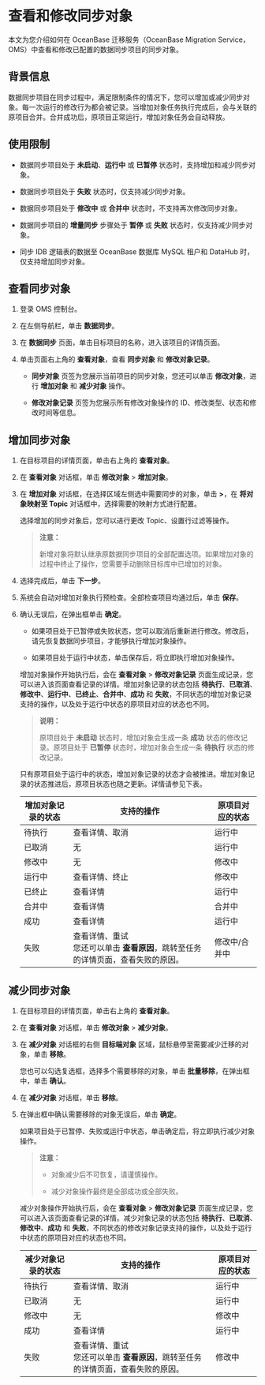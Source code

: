 # 查看和修改同步对象

本文为您介绍如何在 OceanBase 迁移服务（OceanBase Migration Service，OMS）中查看和修改已配置的数据同步项目的同步对象。

## 背景信息

数据同步项目在同步过程中，满足限制条件的情况下，您可以增加或减少同步对象。每一次运行的修改行为都会被记录。当增加对象任务执行完成后，会与关联的原项目合并。合并成功后，原项目正常运行，增加对象任务会自动释放。

## 使用限制

* 数据同步项目处于 **未启动**、**运行中** 或 **已暂停** 状态时，支持增加和减少同步对象。

* 数据同步项目处于 **失败** 状态时，仅支持减少同步对象。

* 数据同步项目处于 **修改中** 或 **合并中** 状态时，不支持再次修改同步对象。

* 数据同步项目的 **增量同步** 步骤处于 **暂停** 或 **失败** 状态时，仅支持减少同步对象。

* 同步 IDB 逻辑表的数据至 OceanBase 数据库 MySQL 租户和 DataHub 时，仅支持增加同步对象。

## 查看同步对象

1. 登录 OMS 控制台。

2. 在左侧导航栏，单击 **数据同步**。

3. 在 **数据同步** 页面，单击目标项目的名称，进入该项目的详情页面。

4. 单击页面右上角的 **查看对象**，查看 **同步对象** 和 **修改对象记录**。

   * **同步对象** 页签为您展示当前项目的同步对象，您还可以单击 **修改对象**，进行 **增加对象** 和 **减少对象** 操作。

   * **修改对象记录** 页签为您展示所有修改对象操作的 ID、修改类型、状态和修改时间等信息。

## 增加同步对象

1. 在目标项目的详情页面，单击右上角的 **查看对象**。

2. 在 **查看对象** 对话框，单击 **修改对象** \> **增加对象**。

3. 在 **增加对象** 对话框，在选择区域左侧选中需要同步的对象，单击 **\>**，在 **将对象映射至 Topic** 对话框中，选择需要的映射方式进行配置。

   选择增加的同步对象后，您可以进行更改 Topic、设置行过滤等操作。

   >**注意：**
   >
   >新增对象将默认继承原数据同步项目的全部配置选项。如果增加对象的过程中终止了操作，您需要手动删除目标库中已增加的对象。

4. 选择完成后，单击 **下一步**。

5. 系统会自动对增加对象执行预检查。全部检查项目均通过后，单击 **保存**。

6. 确认无误后，在弹出框单击 **确定**。

   * 如果项目处于已暂停或失败状态，您可以取消后重新进行修改。修改后，请先恢复数据同步项目，才能够执行增加对象操作。

   * 如果项目处于运行中状态，单击保存后，将立即执行增加对象操作。

   增加对象操作开始执行后，会在 **查看对象** \> **修改对象记录** 页面生成记录，您可以进入该页面查看记录的详情。增加对象记录的状态包括 **待执行**、**已取消**、**修改中**、**运行中**、**已终止**、**合并中**、**成功** 和 **失败**，不同状态的增加对象记录支持的操作，以及处于运行中状态的原项目对应的状态也不同。

   >**说明：**
   >
   >原项目处于 **未启动** 状态时，增加对象会生成一条 **成功** 状态的修改记录。原项目处于 **已暂停** 状态时，增加对象会生成一条 **待执行** 状态的修改记录。

   只有原项目处于运行中的状态，增加对象记录的状态才会被推进。增加对象记录的状态推进后，原项目状态也随之更新。详情请参见下表。

   | **增加对象记录的状态** | **支持的操作**                                                    | **原项目对应的状态** |
   |---------------|--------------------------------------------------------------|------------|
   | 待执行           | 查看详情、取消                                                      | 运行中        |
   | 已取消           |  无                                                            |  运行中  |
   | 修改中           | 无                                                          | 修改中       |
   | 运行中           | 查看详情、终止                                                      | 修改中        |
   | 已终止           | 查看详情                                                         | 运行中        |
   | 合并中           | 查看详情                                                         | 合并中        |
   | 成功            | 查看详情                         | 运行中        |
   | 失败            | 查看详情、重试 <br>您还可以单击 **查看原因**，跳转至任务的详情页面，查看失败的原因。 | 修改中/合并中       |

## 减少同步对象

1. 在目标项目的详情页面，单击右上角的 **查看对象**。

2. 在 **查看对象** 对话框，单击 **修改对象** \> **减少对象**。

3. 在 **减少对象** 对话框的右侧 **目标端对象** 区域，鼠标悬停至需要减少迁移的对象，单击 **移除**。

   您也可以勾选复选框，选择多个需要移除的对象，单击 **批量移除**，在弹出框中，单击 **确认**。

4. 在 **减少对象** 对话框，单击 **移除**。

5. 在弹出框中确认需要移除的对象无误后，单击 **确定**。

   如果项目处于已暂停、失败或运行中状态，单击确定后，将立即执行减少对象操作。

   >**注意：**
   >
   >* 对象减少后不可恢复，请谨慎操作。
   >
   >* 减少对象操作最终是全部成功或全部失败。

   减少对象操作开始执行后，会在 **查看对象** \> **修改对象记录** 页面生成记录，您可以进入该页面查看记录的详情。减少对象记录的状态包括 **待执行**、**已取消**、**修改中**、**成功** 和 **失败**，不同状态的修改对象记录支持的操作，以及处于运行中状态的原项目对应的状态也不同。

   | **减少对象记录的状态** | **支持的操作**                                                    | **原项目对应的状态** |
   |---------------|--------------------------------------------------------------|------------|
   | 待执行           | 查看详情、取消                                                      | 运行中        |
   | 已取消           |  无                                                            |  运行中  |
   | 修改中           | 无                                                          | 修改中       |
   | 成功            | 查看详情                         | 运行中        |
   | 失败            | 查看详情、重试 <br>您还可以单击 **查看原因**，跳转至任务的详情页面，查看失败的原因。 | 修改中      |
